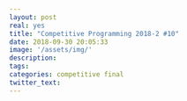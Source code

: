 ```yaml
---
layout: post
real: yes
title: "Competitive Programming 2018-2 #10"
date: 2018-09-30 20:05:33
image: '/assets/img/'
description:
tags:
categories: competitive final
twitter_text:
---
```


